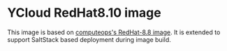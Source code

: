 # YCloud RedHat8.10 image
This image is based on [computeops's RedHat-8.8 image](http://yprod-images.svc.comops.io/computeops/getimage?platform=rhel8.10).
It is extended to support SaltStack based deployment during image build.

